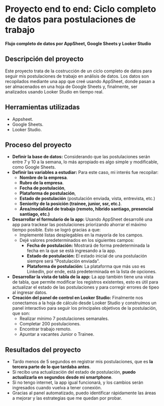 # Proyecto end to end: Ciclo completo de datos para postulaciones de trabajo
__Flujo completo de datos por AppSheet, Google Sheets y Looker Studio__

## Descripción del proyecto
Este proyecto trata de la costrucción de un ciclo completo de datos para seguir mis postulaciones de trabajo en análisis de datos. Los datos son recopilados mediante una app que creé usando AppSheet, donde pasan a ser almacenados en una hoja de Google Sheets y, finalmente, ser analizados usando Looker Studio en tiempo real.

## Herramientas utilizadas
- Appsheet.
- Google Sheets.
- Looker Studio.

## Proceso del proyecto
- __Definir la base de datos:__ Considerando que las postulaciones serán entre 7 y 10 a la semana, lo más apropiado es algo simple y modificable, como Google Sheets.
- __Definir las variables a estudiar:__ Para este caso, mi interés fue recopilar:
  - __Nombre de la empresa__.
  - __Rubro de la empresa__.
  - __Fecha de postulación__,
  - __Plataforma de postulación__,
  - __Estado de postulación__ (postulación enviada, vista, entrevista, etc.)
  - __Seniority de la posición (trainee, junior, ssr, etc.)__.
  - __Área/modalidad de trabajo (remoto, hibrido santiago, presencial santiago, etc.)__
- __Desarrollar el formulario de la app:__ Usando AppSheet desarrollé una app para trackear las postulaciones priorizando ahorrar el máximo tiempo posible. Esto se logró gracias a que:
  - Implementé listas desplegables en la mayoría de los campos.
  - Dejé valores predeterminados en los siguientes campos:
    - __Fecha de postulación:__ Mostrará de forma predeterminada la fecha en la que se está ingresando a la app.
    - __Estado de postulación:__ El estado inicial de una postulación siempre será "Postulación enviada".
    - __Plataforma de postulación:__ La plataforma que más uso es LinkedIn, por ende, está predeterminada en la lista de opciones.
- __Desarrollar la vista de tabla de la app:__ La app también tiene una vista de tabla, que permite modificar los registros existentes, esto es útil para actualizar el estado de las postulaciones y para corregir errores de tipeo al ingresar datos.
- __Creación del panel de control en Looker Studio:__ Finalmente nos conectamos a la hoja de cálculo desde Looker Studio y construímos un panel interactivo para seguir los principales objetivos de la postulación, que son:
  - Realizar mínimo 7 postulaciones semanales.
  - Completar 200 postulaciones.
  - Encontrar trabajo remoto.
  - Apuntar a vacantes Junior o Trainee.

## Resultados del proyecto
- Tardo menos de 5 segundos en registrar mis postulaciones, que es __la tercera parte de lo que tardaba antes__.
- Si recibo una actualización del estado de postulación, __puedo actualizarla en segundos desde mi smartphone__.
- Si no tengo internet, la app igual funcionará, y los cambios serán ingresados cuando vuelva a tener conexión.
- Gracias al panel automatizado, puedo identificar rápidamente las áreas a mejorar y las estrategias que me quedan por probar.


                                                              

